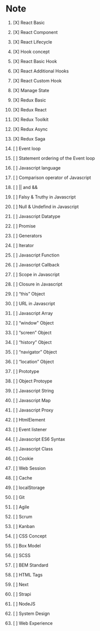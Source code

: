 # Note
    
<!--- React -->

1. [X] React Basic
1. [X] React Component
1. [X] React Lifecycle
1. [X] Hook concept
1. [X] React Basic Hook
1. [X] React Additional Hooks
1. [X] React Custom Hook
1. [X] Manage State
1. [X] Redux Basic
1. [X] Redux React
1. [X] Redux Toolkit
1. [X] Redux Async
1. [X] Redux Saga

    <!--- Javascript -->

1. [ ] Event loop
1. [ ] Statement ordering of the Event loop
1. [ ] Javascript language
1. [ ] Comparison operator of Javascript
1. [ ] || and &&
1. [ ] Falsy & Truthy in Javascript
1. [ ] Null & Undefind in Javascript
1. [ ] Javascript Datatype
1. [ ] Promise
1. [ ] Generators
1. [ ] Iterator
1. [ ] Javascript Function
1. [ ] Javascript Callback
1. [ ] Scope in Javascript
1. [ ] Closure in Javascript 
1. [ ] “this” Object
1. [ ] URL in Javascript
1. [ ] Javascript Array
1. [ ] “window" Object
1. [ ] “screen” Object
1. [ ] “history” Object
1. [ ] “navigator” Object
1. [ ] “location” Object
1. [ ] Prototype
1. [ ] Object Protoype
1. [ ] Javascript String
1. [ ] Javascript Map
1. [ ] Javascript Proxy
1. [ ] HtmlElement
1. [ ] Event listener
1. [ ] Javascript ES6 Syntax
1. [ ] Javascript Class

    <!--- Web Storage -->
1. [ ] Cookie
1. [ ] Web Session
1. [ ] Cache
1. [ ] localStorage

    <!--- Programming -->
1. [ ] Git
1. [ ] Agile
1. [ ] Scrum
1. [ ] Kanban

    <!--- CSS -->
1. [ ] CSS Concept
1. [ ] Box Model
1. [ ] SCSS
1. [ ] BEM Standard

    <!--- HTML -->
1. [ ] HTML Tags

    <!-- JD -->
1. [ ] Next
1. [ ] Strapi
1. [ ] NodeJS
1. [ ] System Design
1. [ ] Web Experience
